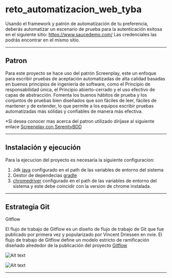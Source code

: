 # reto_automatizacion_web_tyba
Usando el framework y patrón de automatización de tu preferencia, deberás automatizar un escenario de prueba para la autenticación exitosa en el siguiente sitio:   https://www.saucedemo.com/  Las credenciales las podrás encontrar en el mismo sitio. 

---

## Patron 

Para este proyecto se hace uso del patrón Screenplay, este un enfoque para escribir pruebas de aceptación automatizadas de alta calidad basadas en buenos principios de ingeniería de software, como el Principio de responsabilidad única, el Principio abierto-cerrado y el uso efectivo de capas de abstracción. Fomenta los buenos hábitos de prueba y los conjuntos de pruebas bien diseñados que son fáciles de leer, fáciles de mantener y de extender, lo que permite a los equipos escribir pruebas automatizadas más sólidas y confiables de manera más efectiva.


*Si desea conocer mas acerca del patron utilizado diríjase al siguiente enlace [Screenplay con SerenityBDD][screenplay]

---

## Instalación y ejecución 

Para la ejecucion del proyecto es necesaria la siguiente configuracion:

1.	Jdk [java](https://www.java.com/es/download/) configurado en el path de las variables de entorno del sistema
2.	Gestor de dependecias [gradle](https://gradle.org/install/)
3.	[chromedriver](https://chromedriver.chromium.org/downloads) configurado en el path de las variables de entorno del sistema y este debe coincidir con la version de chrome instalada.

 

---

## Estrategia Git

Gitflow 

El flujo de trabajo de Gitflow es un diseño de flujo de trabajo de Git que fue publicado por primera vez y popularizado por Vincent Driessen en nvie. El flujo de trabajo de Gitflow define un modelo estricto de ramificación diseñado alrededor de la publicación del proyecto 
[Gitflow][gitflow]

![Alt text](https://wac-cdn.atlassian.com/dam/jcr:a9cea7b7-23c3-41a7-a4e0-affa053d9ea7/04%20)


![Alt text](https://danielkummer.github.io/git-flow-cheatsheet/img/git-flow-commands.png)


- - -
[url_base]: https://operation-management-app.dev.rappi.com
[screenplay]: https://serenity-bdd.github.io/theserenitybook/latest/serenity-screenplay.html
[gitflow]: https://operation-management-app.dev.rappi.com

